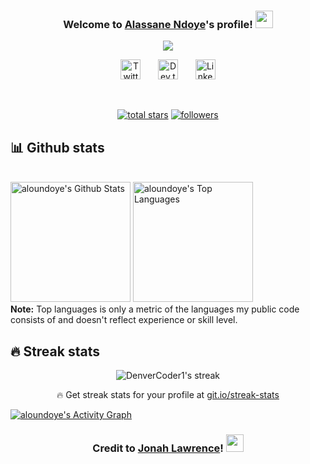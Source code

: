 <h3 align="center">
  Welcome to <a href="https://alassane.dev/" target="_blank">Alassane Ndoye</a>'s profile!
  <img src="https://media.giphy.com/media/hvRJCLFzcasrR4ia7z/giphy.gif" width="28">
</h3>

<!-- Typing SVG by DenverCoder1 - https://github.com/DenverCoder1/readme-typing-svg -->
<p align="center">
  <a href="https://github.com/DenverCoder1/readme-typing-svg"><img src="https://readme-typing-svg.herokuapp.com?color=%2336BCF7&size=30&lines=Full-Stack+Software+Engineer;An+AI+Enthusiast;Always+Learning"></a>
</p>

<!-- Social icons section -->
<p align="center">
  <a href="https://twitter.com/aloutndoye"><img width="32px" alt="Twitter" title="Twitter" src="https://assets.stickpng.com/images/580b57fcd9996e24bc43c53e.png"/></a>
  &#8287;&#8287;&#8287;&#8287;&#8287;
  <a href="https://dev.to/aloundoye"><img width="32px" alt="Dev.to" title="aloundoye Dev.to" src="https://i.imgur.com/mVm29vK.png"></a>
  &#8287;&#8287;&#8287;&#8287;&#8287;
  <a href="https://www.linkedin.com/in/aloutndoye/"><img width="32px" alt="Linkedin" title="Linkedin" src="https://i.imgur.com/OQUXwNp.png"/></a>
</p>

<br/>

<!-- Social badges section -->
<!-- Badges with custom icons - https://github.com/DenverCoder1/custom-icon-badges -->
<!-- YouTube stats - https://github.com/DenverCoder1/github-readme-youtube-stats -->
<!-- View counter - https://github.com/DenverCoder1/Simple-View-Counter -->
<!-- Star counter - https://github.com/idealclover/GitHub-Star-Counter -->
<p align="center">
  <a href="https://github.com/aloundoye?tab=repositories&sort=stargazers">
    <img alt="total stars" title="Total stars on GitHub" src="https://custom-icon-badges.herokuapp.com/badge/dynamic/json?logo=star&color=55960c&labelColor=488207&label=Stars&style=for-the-badge&query=%24.stars&url=https://api.github-star-counter.workers.dev/user/aloundoye"/></a>
  <a href="https://github.com/aloundoye?tab=followers">
    <img alt="followers" title="Follow me on Github" src="https://custom-icon-badges.herokuapp.com/github/followers/aloundoye?color=236ad3&labelColor=1155ba&style=for-the-badge&logo=person-add&label=Follow&logoColor=white"/></a>
</p>

## 📊 Github stats

<!-- https://github.com/anuraghazra/github-readme-stats -->
  <br/>
    <a href="https://github.com/anuraghazra/github-readme-stats"><img alt="aloundoye's Github Stats" src="https://denvercoder1-github-readme-stats.vercel.app/api/?username=aloundoye&show_icons=true&count_private=true&theme=react&hide_border=true&bg_color=1F222E&title_color=F85D7F&icon_color=F8D866" height="192px"/></a>
  <a href="https://github.com/anuraghazra/github-readme-stats"><img alt="aloundoye's Top Languages" src="https://github-readme-stats.vercel.app/api/top-langs/?username=aloundoye&langs_count=8&layout=compact&theme=react&hide_border=true&bg_color=1F222E&title_color=F85D7F&icon_color=F8D866&hide=Jupyter%20Notebook" height="192px"/></a>
  <br/>
  <b>Note:</b> Top languages is only a metric of the languages my public code consists of and doesn't reflect experience or skill level.

## 🔥 Streak stats

<!-- GitHub Readme Streak Stats - https://github.com/DenverCoder1/github-readme-streak-stats -->
<p align="center">
    <img title="🔥 Get streak stats for your profile at git.io/streak-stats" alt="DenverCoder1's streak" src="https://github-readme-streak-stats.herokuapp.com/?user=aloundoye&theme=monokai-metallian&hide_border=true"/>
  <p align="center">🔥 Get streak stats for your profile at <a href="https://git.io/streak-stats">git.io/streak-stats</a></p>
</p>

<!-- https://github.com/ashutosh00710/github-readme-activity-graph -->
<a href="https://github.com/ashutosh00710/github-readme-activity-graph"><img alt="aloundoye's Activity Graph" src="https://activity-graph.herokuapp.com/graph?username=aloundoye&bg_color=1F222E&color=F8D866&line=F85D7F&point=FFFFFF&hide_border=true" /></a>

<h3 align="center">
  Credit to <a href="https://github.com/DenverCoder1">Jonah Lawrence</a>!
  <img src="https://media.giphy.com/media/hvRJCLFzcasrR4ia7z/giphy.gif" width="28">
</h3>
